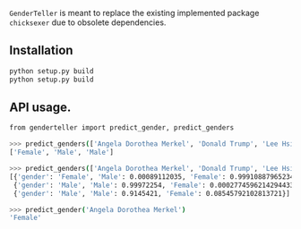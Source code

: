 `GenderTeller` is meant to replace the existing implemented package `chicksexer` due to obsolete dependencies.

## Installation

```bash
python setup.py build
python setup.py build
```

## API usage.
```bash
from genderteller import predict_gender, predict_genders

>>> predict_genders(['Angela Dorothea Merkel', 'Donald Trump', 'Lee Hsien Loong'])
['Female', 'Male', 'Male']

>>> predict_genders(['Angela Dorothea Merkel', 'Donald Trump', 'Lee Hsien Loong'], return_prob=True)
[{'gender': 'Female', 'Male': 0.00089112035, 'Female': 0.99910887965234},
 {'gender': 'Male', 'Male': 0.99972254, 'Female': 0.00027745962142944336},
 {'gender': 'Male', 'Male': 0.9145421, 'Female': 0.08545792102813721}]

>>> predict_gender('Angela Dorothea Merkel')
'Female'

```